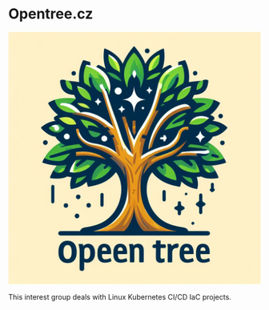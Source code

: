 # Opentree.cz

![Opentree.cz Logo](img/opentreeczlogo.jpeg)

This interest group deals with Linux Kubernetes CI/CD IaC projects.
